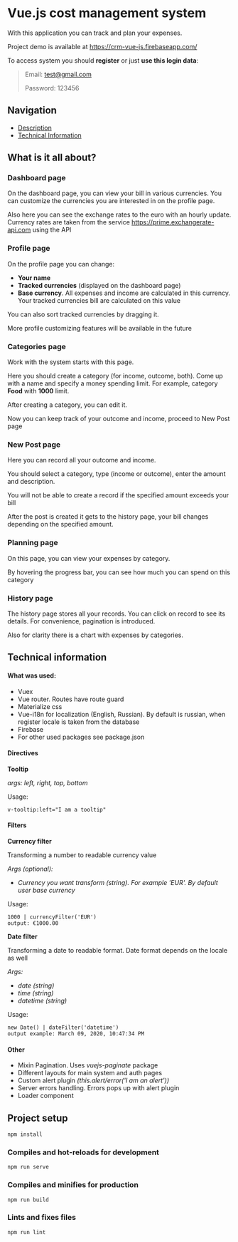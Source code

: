 # Vue.js cost management system

With this application you can track and plan your expenses.

Project demo is available at https://crm-vue-js.firebaseapp.com/

To access system you should **register** or just **use this login data**:

> Email: test@gmail.com
>
> Password: 123456

## Navigation

- [Description](#what-is-it-all-about)
- [Technical Information](#technical-information)

## What is it all about?

### Dashboard page

On the dashboard page, you can view your bill in various currencies.
You can customize the currencies you are interested in on the profile page.

Also here you can see the exchange rates to the euro with an hourly update.
Currency rates are taken from the service https://prime.exchangerate-api.com using the API

### Profile page

On the profile page you can change:

- **Your name**
- **Tracked currencies** (displayed on the dashboard page)
- **Base currency**. All expenses and income are calculated in this currency. 
    Your tracked currencies bill are calculated on this value

You can also sort tracked currencies by dragging it.

More profile customizing features will be available in the future

### Categories page

Work with the system starts with this page. 

Here you should create a category (for income, outcome, both). Come up with a name and specify a money spending limit.
For example, category **Food** with **1000** limit.

After creating a category, you can edit it.

Now you can keep track of your outcome and income, proceed to New Post page

### New Post page

Here you can record all your outcome and income.

You should select a category, type (income or outcome), enter the amount and description.

You will not be able to create a record if the specified amount exceeds your bill

After the post is created it gets to the history page, your bill changes depending on the specified amount.

### Planning page

On this page, you can view your expenses by category. 

By hovering the progress bar, you can see how much you can spend on this category

### History page

The history page stores all your records. You can click on record to see its details. For convenience, pagination is introduced. 

Also for clarity there is a chart with expenses by categories.

## Technical information

#### What was used:

- Vuex
- Vue router. Routes have route guard
- Materialize css
- Vue-i18n for localization (English, Russian). By default is russian, when register locale is taken from the database
- Firebase
- For other used packages see package.json

#### Directives

**Tooltip**

*args: left, right, top, bottom*

Usage:
````
v-tooltip:left="I am a tooltip"
````

#### Filters

**Currency filter**

Transforming a number to readable currency value

*Args (optional):*
 
 - *Currency you want transform (string). For example 'EUR'. By default user base currency*

Usage:
````
1000 | currencyFilter('EUR')
output: €1000.00
````

**Date filter**

Transforming a date to readable format. Date format depends on the locale as well

*Args:*
 
 - *date (string)*
 - *time (string)*
 - *datetime (string)*

Usage:
````
new Date() | dateFilter('datetime')
output example: March 09, 2020, 10:47:34 PM
````

#### Other

- Mixin Pagination. Uses *vuejs-paginate* package
- Different layouts for main system and auth pages
- Custom alert plugin *(this.$alert/$error('I am an alert'))*
- Server errors handling. Errors pops up with alert plugin
- Loader component

## Project setup
```
npm install
```

### Compiles and hot-reloads for development
```
npm run serve
```

### Compiles and minifies for production
```
npm run build
```

### Lints and fixes files
```
npm run lint
```
